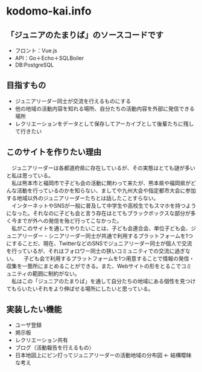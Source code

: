 # kodomo-kai.info
## 「ジュニアのたまりば」のソースコードです

- フロント：Vue.js
- API：Go＋Echo＋SQLBoiler
- DB:PostgreSQL

## 目指すもの
- ジュニアリーダー同士が交流を行えるものにする
- 他の地域の活動内容を知れる場所、自分たちの活動内容を外部に発信できる場所
- レクリエーションをデータとして保存してアーカイブとして後輩たちに残して行きたい

## このサイトを作りたい理由
　ジュニアリーダーは各都道府県に存在しているが、その実態はとても謎が多いと私は思っている。  
　私は熊本市と福岡市で子ども会の活動に関わって来たが、熊本県や福岡県がどんな活動を行っているのかを知らない、ましてや九州大会や指定都市大会に参加する地域以外のジュニアリーダーたちとは話したことすらない。  
　インターネットやSNSが一般に普及して中学生や高校生でもスマホを持つようになった。それなのに子ども会と言う存在はとてもブラックボックスな部分が多く今までが外への発信を殆ど行ってこなかった。  
　私がこのサイトを通してやりたいことは、子ども会連合会、単位子ども会、ジュニアリーダー・シニアリーダー同士が共通で利用するプラットフォームを1つにすることだ、現在、TwitterなどのSNSでジュニアリーダー同士が個人で交流を行っているが、それはフォロワー同士の狭いコミュニティでの交流に過ぎない。
　子ども会で利用するプラットフォームを1つ用意することで情報の発信・収集を一箇所にまとめることができる。また、Webサイトの形をとるこでコミュニティの範囲に制約がない。  
　私はこの「ジュニアのたまりば」を通して自分たちの地域にある個性を見つけてもらいたいそれをより伸ばせる場所にしたいと思っている。  
 
## 実装したい機能
- ユーザ登録
- 掲示板
- レクリエーション共有
- ブログ（活動報告を行えるもの）
- 日本地図上にピン打ってジュニアリーダーの活動地域の分布図 ← 結構曖昧な考え
